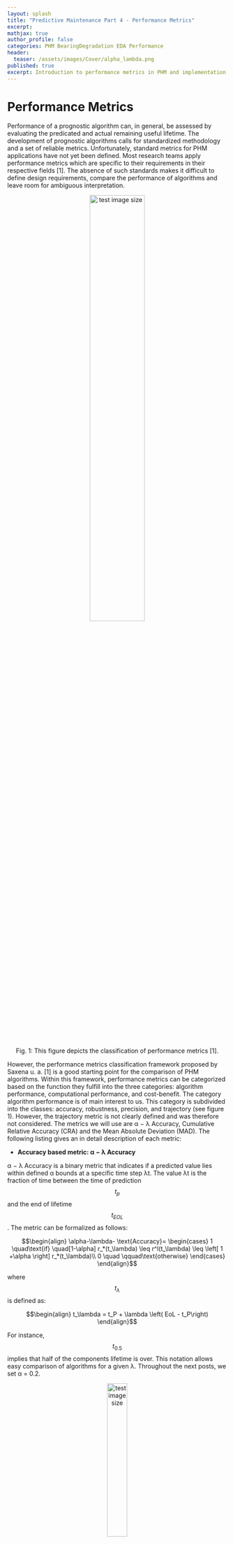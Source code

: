 ```yaml
---
layout: splash
title: "Predictive Maintenance Part 4 - Performance Metrics"
excerpt:
mathjax: true
author_profile: false
categories: PHM BearingDegradation EDA Performance
header:
  teaser: /assets/images/Cover/alpha_lambda.png
published: true
excerpt: Introduction to performance metrics in PHM and implementation of the α − λ and CRA metric.
---
```




Performance Metrics
===================

Performance of a prognostic algorithm can, in general, be assessed by evaluating the predicated and actual remaining useful lifetime. The development of prognostic algorithms calls for standardized methodology and a set of reliable metrics. Unfortunately, standard metrics for PHM applications have not yet been defined. Most research teams apply performance metrics which are specific to their requirements in their respective fields [1].
The absence of such standards makes it difficult to define design requirements, compare the performance of algorithms and leave room for ambiguous interpretation.

<div style="text-align:center">
<img src="/assets/images/PHM/Introduction/metrics_classes.png" alt="test image size" height="50%" width="50%">
<figcaption>Fig. 1: This  figure depicts the classification of performance metrics [1].</figcaption>
</div>


However, the performance metrics classification framework proposed by Saxena u. a. [1] is a good starting point for the comparison of PHM algorithms. Within this framework, performance metrics can be categorized based on the function they fulfill into the three categories: algorithm performance, computational performance, and cost-benefit. The category algorithm performance is of main interest to us. This category is subdivided into the classes: accuracy, robustness, precision, and trajectory (see figure 1). However, the trajectory metric is not clearly defined and was therefore not considered. The metrics we will use are α − λ Accuracy, Cumulative Relative Accuracy (CRA) and the Mean Absolute Deviation (MAD). The following listing gives an in detail description of each metric:

-  **Accuracy based metric: α − λ Accuracy**

α − λ Accuracy is a binary metric that indicates if a predicted value lies within defined α bounds at a specific time step λt. The value λt is the fraction of time between the time of prediction $$t_p$$ and the end of lifetime $$t_{EOL}$$. The metric can be formalized as follows:

  $$\begin{align}
   	\alpha-\lambda-  \text{Accuracy}=
          \begin{cases}
          1 \quad\text{if} \quad[1-\alpha] r_*(t_\lambda) \leq r^l(t_\lambda) \leq \left[ 1 +\alpha \right] r_*(t_\lambda)\\
          0 \quad   \qquad\text{otherwise}
          \end{cases}
    \end{align}$$

where $$t_\lambda$$ is defined as:

$$\begin{align}
    t_\lambda = t_P + \lambda \left( EoL - t_P\right)
  \end{align}$$

For instance, $$t_{0.5}$$ implies that half of the components lifetime is over. This notation allows easy
comparison of algorithms for a given λ. Throughout the next posts, we set α = 0.2.

<div style="text-align:center">
<img src="/assets/images/PHM/Introduction/alpha_lambda.png" alt="test image size" height="30%" width="30%">
<figcaption>Fig. 2: Plot depicting the alpha lambda accuracy metric. The blue shaded area represents the accuracy cone [2].</figcaption>
</div>



   - **Accuracy based metric: Cumulative Relative Accuracy (CRA)**

Relative Accuracy (RA) is a metric similar to the $$\alpha-\lambda$$ Accuracy, but instead of outputting a binary value the RA quantifies the prediction accuracy. RA is formalized as:


$$\begin{align}
   	\text{RA}_\lambda = 1- \dfrac{\left|r_\ast(t_\lambda)-r^l(t_\lambda)\right|  }{r_\ast(t_\lambda)}
   	\end{align}$$


The Cumulative Relative Accuracy then gives an impression of the general performance of the algorithm since the RA only gives information about the algorithm performance at a specific point in time $$t_\lambda$$. The CRA is defined as a normalized weighted sum of relative prediction accuracies at specific instances [1]:


$$\begin{align}
   	\text{CRA}_\lambda = \dfrac{1}{\left| l_\lambda \right| }\sum_{i=1}^{l_\lambda}w(r^l)\cdot RA_\lambda
\end{align}$$


where $$l_\lambda $$ is the set of all time indexes before the prediction is made and $$\mid l_\lambda \mid$$ is the cardinality of the set. $$w(r^l)$$ is a set of weights which allows us to give accuracies close to EOL a higher importance. The CRA is restricted a range between 0 and 1 where CRA= 1 is a perfect score. For a prediction error larger than $$100\%$$ the CRA is set to zero.


- **Precision based metric: Mean absolute deviation from the sample median**

 The Mean absolute deviation from the sample median (MAD) is a resistant estimator of the dispersion or spread of the error. If the sample size is expected to be low or outliers might be encountered, the MAD is a robust metric that allows making meaningful inferences [1].  It is defined as follows:


$$\begin{align}
 	AD(i)=\dfrac{1}{n} \sum_{l=1}^n \mid \Delta^l(i) - M \mid
 	\end{align}$$

  where $$M = \underset{l}{\mathrm{median}}  \left( \Delta^l(i)\right)$$ and median is the $$\dfrac{n+1}{2}$$ th order statistic. The perfect MAD score is 0.

- **Robustness based metric**

Robustness metrics quantify the sensitivity of prognostic algorithms to inherent variations of the input data. For this task, the influence of the number of training datasets on the performance of the prognostic algorithm was evaluated.  



A detailed discussion of performance metrics and their application can be found in [1].

## Implementation

The implementation of both performance metrics in python is pretty straight forward. Therefore I will just post the code. First, let us implement the α − λ Accuracy metric.


###  α − λ Accuracy

```python
#α − λ Accuracy
def alpha_lambda(RULTrue, predictedRUL):
    alpha = 0.2
    lambda1 = 1
    alpha_lamda_flag = []
    alpha_upper = RULTrue * (1+alpha);

    alpha_lower = RULTrue * (1-alpha);
    for i in range(len(RULTrue)):
        if predictedRUL[i] < alpha_upper[i] and predictedRUL[i] > alpha_lower[i]:
            alpha_lamda_flag.append(1)
        else:
            alpha_lamda_flag.append(0)

    return alpha_lamda_flag



```


```python
import numpy as np
import pandas as pd
RULTrue =np.array([1,0.9,0.8,0.7,0.6,0.5,0.4,0.3,0.2,0.1,0])
predictedRUL = np.array([0.9,0.8,0.63,0.6,0.55,0.6,0.45,0.3,0.2,0.08,0.02])
alpha_lamda_flag = alpha_lambda(RULTrue, predictedRUL)
print(alpha_lamda_flag)
```

    [1, 1, 0, 1, 1, 0, 1, 1, 1, 0, 0]



```python
# Plot alpha-lambda metric
%matplotlib inline
import matplotlib.pyplot as plt
RULTrue =np.array([1,0.9,0.8,0.7,0.6,0.5,0.4,0.3,0.2,0.1,0])
predictedRUL = np.array([0.9,0.8,0.63,0.6,0.55,0.6,0.45,0.3,0.2,0.08,0.02])
alpha = 0.2
alpha_upper = RULTrue * (1+alpha);

alpha_lower = RULTrue * (1-alpha);
x = [0,0.1,0.2,0.3,0.4,0.5,0.6,0.7,0.8,0.9,1]
# Create a figure of given size
fig = plt.figure(figsize=(10,8))
# Add a subplot
ax = fig.add_subplot(111)
plt.rcParams.update({'font.size': 20})
plt.tick_params(axis='both', which='major', labelsize=20)
plt.tick_params(axis='both', which='minor', labelsize=20)
# Set title
plt.plot(x,RULTrue,label="True RUL")


plt.gca().fill_between(x, alpha_lower,alpha_upper, color="#dddddd")

plt.scatter(x,predictedRUL,label="Predicted RUL")

ax.set_xticks([0,0.2,0.4,0.6,0.8,1])
plt.margins(0)
ax.set_xlabel("Time index", fontsize=20)
ax.set_ylabel("RUL", fontsize=20)
leg = plt.legend()


```

<div style="text-align:center">
<img src="/assets/images/PHM/Introduction/RUL.png" alt="test image size" height="60%" width="60%">
<figcaption>Fig. 3: RUL prediction based on RULTrue and predictedRUL. Predictions which are within the shaded cone will be labeled as "true" and dots outside the shaded cone as "false" by the α − λ Accuracy metric.</figcaption>
</div>



### Cumulative Relative Accuracy

Next we will implement the Cumulative Relative Accuracy or CRA.


```python
#Python code for prognostic metrics - Cumulative Relative Accuracy
def cum_RA(RULTrue, predictedRUL):

    w_r = 1 # weight factor function of the RUL

    #Calculation of Relative Accuracy

    RA =  1 - abs((RULTrue-predictedRUL)/RULTrue);

    p_lambda = len(RA);

    # Cumulative Relative Accuracy
    CRA = (1/abs(p_lambda))*sum(w_r*RA);

    return CRA
```


```python
CRA = cum_RA(RULTrue, predictedRUL)
print(CRA)
```

    0.0204166666667


    Now let's do some quick sanity checks by considering two extreme cases: perfect prediction and zero RUL prediction.


```python
RULTrue =np.array([120,100,80,60,40,20])
predictedRUL = np.array([120,100,80,60,40,20])

alpha_lamda_flag = alpha_lambda(RULTrue, predictedRUL)
print("Perfect prediction result α − λ Accuracy: {}".format(alpha_lamda_flag))

CRA = cum_RA(RULTrue, predictedRUL)
print("Perfect prediction result CRA {}".format(CRA))
```

    Perfect prediction result α − λ Accuracy: [1, 1, 1, 1, 1, 1]
    Perfect prediction result CRA 1.0



```python
RULTrue =np.array([120,100,80,60,40,20])
predictedRUL = np.array([0,0,0,0,0,0])

alpha_lamda_flag = alpha_lambda(RULTrue, predictedRUL)
print("Zero prediction result α − λ Accuracy: {}".format(alpha_lamda_flag))

CRA = cum_RA(RULTrue, predictedRUL)
print("Zero prediction result CRA: {}".format(CRA))
```

    Zero prediction result α − λ Accuracy: [0, 0, 0, 0, 0, 0]
    Zero prediction result CRA: 0.0


The results align with our expectations. Now we are ready to apply these metrics.

References
----------

[1] SAXENA, Abhinav ; CELAYA, Jose ; BALABAN, Edward ; GOEBEL, Kai ; SAHA, Bhaskar ; SAHA, Sankalita ; SCHWABACHER, Mark: Metrics for Evaluating Performance of Prognostic Techniques. (2008)

[2] SHANE, Butler: Prognostic Algorithms and for Condition Monitoring and Remaining Useful Life Estiamtion, Diss., 2012
